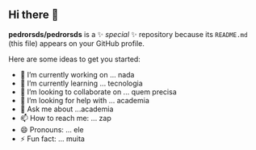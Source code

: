 ## Hi there 👋

**pedrorsds/pedrorsds** is a ✨ _special_ ✨ repository because its `README.md` (this file) appears on your GitHub profile.

Here are some ideas to get you started:

- 🔭 I’m currently working on ... nada
- 🌱 I’m currently learning ... tecnologia
- 👯 I’m looking to collaborate on ... quem precisa
- 🤔 I’m looking for help with ... academia
- 💬 Ask me about ...academia
- 📫 How to reach me: ... zap
- 😄 Pronouns: ... ele 
- ⚡ Fun fact: ... muita
